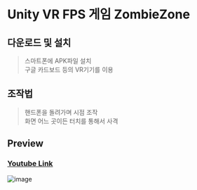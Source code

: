 # Unity VR FPS 게임 ZombieZone



## 다운로드 및 설치
> 스마트폰에 APK파일 설치   
> 구글 카드보드 등의 VR기기를 이용   

## 조작법
> 핸드폰을 돌려가며 시점 조작   
> 화면 어느 곳이든 터치를 통해서 사격   

## Preview
### [Youtube Link](https://www.youtube.com/watch?v=zwOIgRgp6dY)
![image](https://user-images.githubusercontent.com/70702088/116786420-7277a180-aad9-11eb-9c84-c1d645e12e9d.png)
